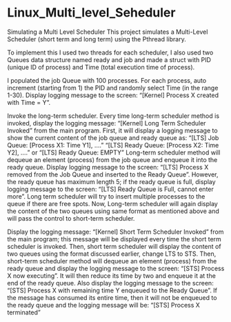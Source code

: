 # Linux_Multi_level_Seheduler
Simulating a Multi Level Scheduler
This project simulates a Multi-Level Scheduler (short term and long term) using the Pthread library.

To implement this I used two threads for each scheduler, I also used two Queues data structure named ready and job and made a struct with PID (unique ID of process) and Time (total execution time of process).

I populated the job Queue with 100 processes. For each process, auto increment (starting from 1) the PID and randomly select Time (in the range 1-30). 
Display logging message to the screen: “[Kernel] Process X created with Time = Y”.

Invoke the long-term scheduler. Every time long-term scheduler method is invoked, display the logging message: 
“[Kernel] Long Term Scheduler Invoked” from the main program. 
First, it will display a logging message to show the current content of the job queue and ready queue as:
“[LTS] Job Queue: [Process X1: Time Y1], ….” “[LTS] Ready Queue: [Process X2: Time Y2], ….” or “[LTS] Ready Queue: EMPTY”
Long-term scheduler method will dequeue an element (process) from the job queue and enqueue it into the ready queue. 
Display logging message to the screen: “[LTS] Process X removed from the Job Queue and inserted to the Ready Queue”. 
However, the ready queue has maximum length 5; if the ready queue is full, display logging message to the screen: 
“[LTS] Ready Queue is Full, cannot enter more”. 
Long term scheduler will try to insert multiple processes to the queue if there are free spots. Now, Long-term scheduler will again display the content of the two queues using same format as mentioned above and will pass the control to short-term scheduler.

Display the logging message: “[Kernel] Short Term Scheduler Invoked” from the main program; this message will be displayed every time the short term scheduler is invoked. 
Then, short term scheduler will display the content of two queues using the format discussed earlier, change LTS to STS. Then, short-term scheduler method will dequeue an element (process) from the ready queue and display the logging message to the screen: 
“[STS] Process X now executing”. It will then reduce its time by two and enqueue it at the end of the ready queue. 
Also display the logging message to the screen: “[STS] Process X with remaining time Y enqueued to the Ready Queue”. 
If the message has consumed its entire time, then it will not be enqueued to the ready queue and the logging message will be: “[STS] Process X terminated”
